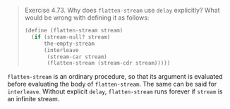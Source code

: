 > Exercise 4.73.  Why does `flatten-stream` use `delay` explicitly? What would
> be wrong with defining it as follows:
>
> ```scheme
> (define (flatten-stream stream)
>   (if (stream-null? stream)
>       the-empty-stream
>       (interleave
>        (stream-car stream)
>        (flatten-stream (stream-cdr stream)))))
> ```

`flatten-stream` is an ordinary procedure, so that its argument is evaluated
before evaluating the body of `flatten-stream`.  The same can be said for
`interleave`.  Without explicit `delay`, `flatten-stream` runs forever if
`stream` is an infinite stream.
